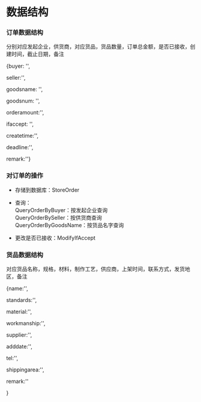# 数据结构

### 订单数据结构

分别对应发起企业，供货商，对应货品，货品数量，订单总金额，是否已接收，创建时间，截止日期，备注

{buyer: '',

seller:'',

goodsname: '',

goodsnum: '',

orderamount:'',

ifaccept: '',

createtime:'',

deadline:'',

remark:''}

### 对订单的操作
  * 存储到数据库：StoreOrder
  
  * 查询：<br>
    QueryOrderByBuyer：按发起企业查询<br>
    QueryOrderBySeller：按供货商查询<br>
    QueryOrderByGoodsName：按货品名字查询<br>
    
  * 更改是否已接收：ModifyIfAccept


### 货品数据结构

对应货品名称，规格，材料，制作工艺，供应商，上架时间，联系方式，发货地区，备注

{name:'',

standards:'',

material:'',

workmanship:'',

supplier:'',

adddate:'',

tel:'',

shippingarea:'',

remark:''

}
